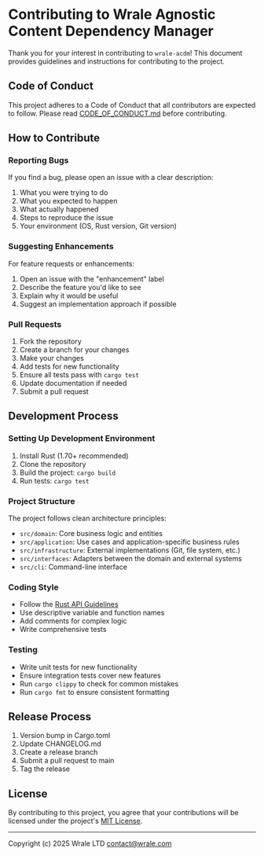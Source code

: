 # Contributing to Wrale Agnostic Content Dependency Manager

Thank you for your interest in contributing to `wrale-acdm`! This document provides guidelines and instructions for contributing to the project.

## Code of Conduct

This project adheres to a Code of Conduct that all contributors are expected to follow. Please read [CODE_OF_CONDUCT.md](CODE_OF_CONDUCT.md) before contributing.

## How to Contribute

### Reporting Bugs

If you find a bug, please open an issue with a clear description:

1. What you were trying to do
2. What you expected to happen
3. What actually happened
4. Steps to reproduce the issue
5. Your environment (OS, Rust version, Git version)

### Suggesting Enhancements

For feature requests or enhancements:

1. Open an issue with the "enhancement" label
2. Describe the feature you'd like to see
3. Explain why it would be useful
4. Suggest an implementation approach if possible

### Pull Requests

1. Fork the repository
2. Create a branch for your changes
3. Make your changes
4. Add tests for new functionality
5. Ensure all tests pass with `cargo test`
6. Update documentation if needed
7. Submit a pull request

## Development Process

### Setting Up Development Environment

1. Install Rust (1.70+ recommended)
2. Clone the repository
3. Build the project: `cargo build`
4. Run tests: `cargo test`

### Project Structure

The project follows clean architecture principles:

- `src/domain`: Core business logic and entities
- `src/application`: Use cases and application-specific business rules
- `src/infrastructure`: External implementations (Git, file system, etc.)
- `src/interfaces`: Adapters between the domain and external systems
- `src/cli`: Command-line interface

### Coding Style

- Follow the [Rust API Guidelines](https://rust-lang.github.io/api-guidelines/)
- Use descriptive variable and function names
- Add comments for complex logic
- Write comprehensive tests

### Testing

- Write unit tests for new functionality
- Ensure integration tests cover new features
- Run `cargo clippy` to check for common mistakes
- Run `cargo fmt` to ensure consistent formatting

## Release Process

1. Version bump in Cargo.toml
2. Update CHANGELOG.md
3. Create a release branch
4. Submit a pull request to main
5. Tag the release

## License

By contributing to this project, you agree that your contributions will be licensed under the project's [MIT License](LICENSE).

---

Copyright (c) 2025 Wrale LTD <contact@wrale.com>
